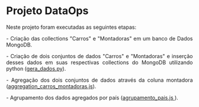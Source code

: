 # Projeto DataOps

Neste projeto foram executadas as seguintes etapas:
<p style="text-align: justify;">
    - Criação das collections "Carros" e "Montadoras" em um banco de Dados MongoDB.</p>
<p style="text-align: justify;">
    - Criação de dois conjuntos de dados "Carros" e "Montadoras" e inserção desses dados em suas respectivas collections do MongoDB utilizando python (<a href="https://github.com/igorvgp/avaliacao_spro/blob/main/gera_dados.py">gera_dados.py</a>).</p>
<p style="text-align: justify;">
    - Agregação dos dois conjuntos de dados através da coluna montadora (<a href="https://github.com/igorvgp/avaliacao_spro/blob/main/aggregation_carros_montadoras.js">aggregation_carros_montadoras.js</a>).</p>
<p style="text-align: justify;">
    - Agrupamento dos dados agregados por país (<a href="https://github.com/igorvgp/avaliacao_spro/blob/main/agrupamento_pais.js">agrupamento_pais.js </a>).
</p>
